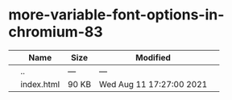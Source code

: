 more-variable-font-options-in-chromium-83
=========================================

<table><thead><tr class="header"><th></th><th>Name</th><th>Size</th><th>Modified</th><th></th></tr></thead><tbody><tr class="odd"><td></td><td><span class="goup">..</span></td><td>—</td><td>—</td><td></td></tr><tr class="even"><td></td><td><span class="name">index.html</span></td><td>90 KB</td><td>Wed Aug 11 17:27:00 2021</td><td></td></tr></tbody></table>
